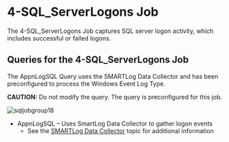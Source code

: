 # 4-SQL_ServerLogons Job

The 4-SQL_ServerLogons Job captures SQL server logon activity, which includes successful or failed
logons.

## Queries for the 4-SQL_ServerLogons Job

The AppnLogSQL Query uses the SMARTLog Data Collector and has been preconfigured to process the
Windows Event Log Type.

**CAUTION:** Do not modify the query. The query is preconfigured for this job.

![sqljobgroup18](/img/product_docs/accessanalyzer/solutions/databases/sql/collection/sqljobgroup18.webp)

- AppnLogSQL – Uses SmartLog Data Collector to gather logon events
    - See the [SMARTLog Data Collector](/docs/accessanalyzer/12.0/admin/datacollector/smartlog/overview.md) topic
      for additional information
